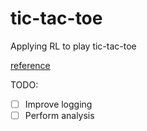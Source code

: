 # tic-tac-toe
Applying RL to play tic-tac-toe

[reference](https://towardsdatascience.com/reinforcement-learning-implement-tictactoe-189582bea542)



TODO:
- [ ] Improve logging
- [ ] Perform analysis